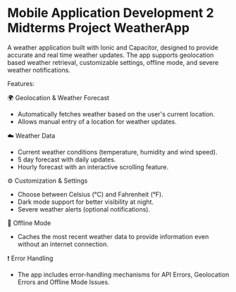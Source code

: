 # Mobile Application Development 2 Midterms Project WeatherApp

A weather application built with Ionic and Capacitor, designed to provide accurate and real time weather updates. The app supports geolocation based weather retrieval, customizable settings, offline mode, and severe weather notifications.

Features:

🌍 Geolocation & Weather Forecast
- Automatically fetches weather based on the user's current location.
- Allows manual entry of a location for weather updates.

☁️ Weather Data
- Current weather conditions (temperature, humidity and wind speed).
- 5 day forecast with daily updates.
- Hourly forecast with an interactive scrolling feature.

⚙️ Customization & Settings
- Choose between Celsius (°C) and Fahrenheit (°F).
- Dark mode support for better visibility at night.
- Severe weather alerts (optional notifications).

📴 Offline Mode
- Caches the most recent weather data to provide information even without an internet connection.

❗ Error Handling
- The app includes error-handling mechanisms for API Errors, Geolocation Errors and Offline Mode Issues.
